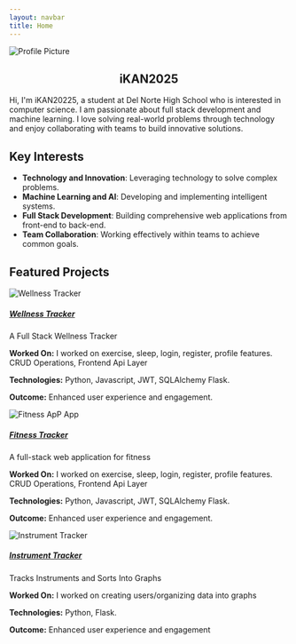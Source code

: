 ```yaml
---
layout: navbar
title: Home
---
```



<img src="https://github.com/iKAN2025.png" class="profile-pic mt-4" alt="Profile Picture" style="display: block; margin: 0 auto;">


<div style="text-align: center;">
  <h2>iKAN2025</h2>
</div>


Hi, I'm iKAN20225,   a student at Del Norte High School who is interested in computer science.  I am passionate about full stack development and machine learning.  I love solving real-world problems through technology and enjoy collaborating with teams to build innovative solutions.

## Key Interests
- **Technology and Innovation**: Leveraging technology to solve complex problems.
- **Machine Learning and AI**: Developing and implementing intelligent systems.
- **Full Stack Development**: Building comprehensive web applications from front-end to back-end.
- **Team Collaboration**: Working effectively within teams to achieve common goals.

## Featured Projects
<div>
    <div class="card">
        <img class="card-img-top" src="{{ site.baseurl }}/images/wellness.png" alt="Wellness Tracker">
        <div class="card-body">
            <h5 class="card-title"><a href="https://github.com/jplip/self-care-front">Wellness Tracker</a></h5>
            <p class="card-text">A Full Stack Wellness Tracker</p>
            <p><strong>Worked On:</strong> I worked on exercise, sleep, login, register, profile features. CRUD Operations, Frontend Api Layer</p>
            <p><strong>Technologies:</strong> Python, Javascript, JWT, SQLAlchemy  Flask.</p>
            <p><strong>Outcome:</strong> Enhanced user experience and engagement.</p>
        </div>
    </div>
    <div class="card">
        <img class="card-img-top" src="{{ site.baseurl }}/images/fitness.png" alt="Fitness ApP App">
        <div class="card-body">
            <h5 class="card-title"><a href="https://github.com/jplip/frontTri2">Fitness Tracker</a></h5>
            <p class="card-text">A full-stack web application for fitness</p>
             <p><strong>Worked On:</strong> I worked on exercise, sleep, login, register, profile features. CRUD Operations, Frontend Api Layer</p>
            <p><strong>Technologies:</strong> Python, Javascript, JWT, SQLAlchemy  Flask. </p>
            <p><strong>Outcome:</strong> Enhanced user experience and engagement.</p>
        </div>
    </div>
    <div class="card">
        <img class="card-img-top" src="{{ site.baseurl }}/images/musical.png" alt="Instrument Tracker">
        <div class="card-body">
            <h5 class="card-title"><a href="https://github.com/iKAN2025/">Instrument Tracker</a></h5>
            <p class="card-text">Tracks Instruments and Sorts Into Graphs</p>
             <p><strong>Worked On:</strong> I worked on  creating users/organizing data into graphs</p>
            <p><strong>Technologies:</strong> Python, Flask.</p>
            <p><strong>Outcome:</strong> Enhanced user experience and engagement </p>
        </div>
    </div>
</div>



